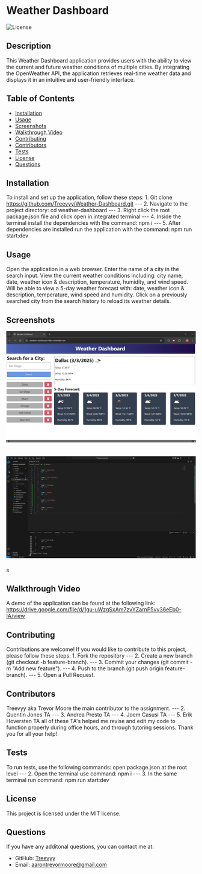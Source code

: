 # Weather Dashboard

  ![License](https://img.shields.io/badge/License-MIT-blue.svg)

  ## Description
  This Weather Dashboard application provides users with the ability to view the current and future weather conditions of multiple cities. By integrating the OpenWeather API, the application retrieves real-time weather data and displays it in an intuitive and user-friendly interface.

  ## Table of Contents
  - [Installation](#installation)
  - [Usage](#usage)
  - [Screenshots](#screenshots)
  - [Walkthrough Video](#walkthrough-video)
  - [Contributing](#contributing)
  - [Contributors](#contributors)
  - [Tests](#tests)
  - [License](#license)
  - [Questions](#questions)

  ## Installation
  To install and set up the application, follow these steps: 1. Git clone https://github.com/Treevyy/Weather-Dashboard.git --- 2. Navigate to the project directory: cd weather-dashboard --- 3. Right click the root package.json file and click open in integrated terminal --- 4. Inside the terminal install the dependencies with the command: npm i --- 5. After dependencies are installed run the application with the command: npm run start:dev

  ## Usage
  Open the application in a web browser. Enter the name of a city in the search input. View the current weather conditions including: city name, date, weather icon & description, temperature, humidity, and wind speed. Will be able to view a 5-day weather forecast with: date, weather icon & description, temperature, wind speed and humidity. Click on a previously searched city from the search history to reload its weather details.

  ## Screenshots

  <img src="Markdown/client-side-preview.png" alt="Client Side Preview" width="600" style="margin-bottom: 20px;">

  <img src="Markdown/server-side-preview.png" alt="Server Side Preview" width="600" style="margin-bottom: 20px;">s

  ## Walkthrough Video
  A demo of the application can be found at the following link: https://drive.google.com/file/d/1gu-uWzgSxAm7zvYZarnP5vv36eEb0-IA/view
  
  ## Contributing
  Contributions are welcome! If you would like to contribute to this project, please follow these steps: 1. Fork the repository --- 2. Create a new branch (git checkout -b feature-branch). --- 3. Commit your changes (git commit -m "Add new feature"). --- 4. Push to the branch (git push origin feature-branch). --- 5. Open a Pull Request.

  ## Contributors
  Treevyy aka Trevor Moore the main contributor to the assignment. --- 2. Quentin Jones TA --- 3. Andrea Presto TA --- 4. Joem Casusi TA --- 5. Erik Hoversten TA all of these TA's helped me revise and edit my code to function properly during office hours, and through tutoring sessions. Thank you for all your help!

  ## Tests
  To run tests, use the following commands: open package.json at the root level --- 2. Open the terminal use command: npm i --- 3. In the same terminal run command: npm run start:dev

  ## License
  
  This project is licensed under the MIT license.

  ## Questions
  If you have any additonal questions, you can contact me at:
  - GitHub: [Treevyy](https://github.com/Treevyy)
  - Email: [aarontrevormoore@gmail.com](mailto:aarontrevormoore@gmail.com)